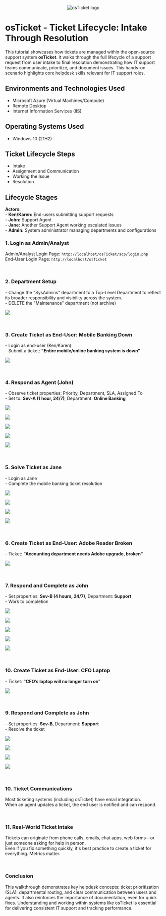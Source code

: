 <p align="center">
<img src="https://i.imgur.com/Clzj7Xs.png" alt="osTicket logo"/>
</p>

<h1>osTicket - Ticket Lifecycle: Intake Through Resolution</h1>
This tutorial showcases how tickets are managed within the open-source support system <strong>osTicket</strong>. It walks through the full lifecycle of a support request from user intake to final resolution demonstrating how IT support teams communicate, prioritize, and document issues. This hands-on scenario highlights core helpdesk skills relevant for IT support roles.<br />

<h2>Environments and Technologies Used</h2>

- Microsoft Azure (Virtual Machines/Compute)
- Remote Desktop
- Internet Information Services (IIS)

<h2>Operating Systems Used </h2>

- Windows 10</b> (21H2)

<h2>Ticket Lifecycle Steps</h2>

- Intake
- Assignment and Communication
- Working the Issue
- Resolution

<h2>Lifecycle Stages</h2>

<p>
<b>Actors:</b><br />
- <strong>Ken/Karen:</strong> End-users submitting support requests<br />
- <strong>John:</strong> Support Agent<br />
- <strong>Jane:</strong> Another Support Agent working escalated issues<br />
- <strong>Admin:</strong> System administrator managing departments and configurations
</p>

<h3>1. Login as Admin/Analyst</h3>
<p>
Admin/Analyst Login Page: <code>http://localhost/osTicket/scp/login.php</code><br />
End-User Login Page: <code>http://localhost/osTicket</code>
</p><br />

<h3>2. Department Setup</h3>
<p>
- Change the "SysAdmins" department to a Top-Level Department to reflect its broader responsibility and visibility across the system.<br />
- DELETE the "Maintenance" department (not archive)
</p>
<p>
<img src="https://i.imgur.com/uOSP1rv.png"/>
</p><br />

<h3>3. Create Ticket as End-User: Mobile Banking Down</h3>
<p>
- Login as end-user (Ken/Karen)<br />
- Submit a ticket: <strong>"Entire mobile/online banking system is down"</strong>
</p>
<p>
<img src="https://i.imgur.com/6Ba2OrH.png"/>
</p><br />

<h3>4. Respond as Agent (John)</h3>
<p>
- Observe ticket properties: Priority, Department, SLA, Assigned To<br />
- Set to: <strong>Sev-A (1 hour, 24/7)</strong>, Department: <strong>Online Banking</strong>
</p>
<p>
<img src="https://i.imgur.com/dcg0xVz.png"/>
</p>
<p>
<img src="https://i.imgur.com/T00XR0N.png"/>
</p>
<p>
<img src="https://i.imgur.com/fgyiNkO.png"/>
</p>
<p>
<img src="https://i.imgur.com/KGqjcPD.png"/>
</p>
<p>
<img src="https://i.imgur.com/r51QSLY.png"/> 
</p>
<br />

<h3>5. Solve Ticket as Jane</h3>
<p>
- Login as Jane<br />
- Complete the mobile banking ticket resolution
</p>
<p>
<img src="https://i.imgur.com/bJP4UDM.png"/>
</p>
<p>
<img src="https://i.imgur.com/NoyKKu7.png"/>
</p>
<p>
<img src="https://i.imgur.com/sWmVhSk.png"/> 
</p>
<p>
<img src="https://i.imgur.com/WWwBmTD.png"/>  
</p>
<br />

<h3>6. Create Ticket as End-User: Adobe Reader Broken</h3>
<p>
- Ticket: <strong>"Accounting department needs Adobe upgrade, broken"</strong>
</p>
<p>
<img src="https://i.imgur.com/F5rt896.png"/>
</p>
<br />

<h3>7. Respond and Complete as John</h3>
<p>
- Set properties: <strong>Sev-B (4 hours, 24/7)</strong>, Department: <strong>Support</strong><br />
- Work to completion
</p>
<p>
<img src="https://i.imgur.com/aLBtusB.png"/>
</p>
<p>
<img src="https://i.imgur.com/9t4Worx.png"/>
</p>
<p>
<img src="https://i.imgur.com/BefUDKi.png"/>
</p>
<p>
<img src="https://i.imgur.com/xkYtNCK.png"/>
</p>
<p>
<img src="https://i.imgur.com/CQwkpom.png"/>
</p>
<br />

<h3>10. Create Ticket as End-User: CFO Laptop</h3>
<p>
- Ticket: <strong>"CFO’s laptop will no longer turn on"</strong>
</p>
<p>
<img src="https://i.imgur.com/pNWejzb.png"/>
</p>
<br />

<h3>9. Respond and Complete as John</h3>
<p>
- Set properties: <strong>Sev-B</strong>, Department: <strong>Support</strong><br />
- Resolve the ticket
</p>
<p>
<img src="https://i.imgur.com/FrE2LVb.png"/>
</p>
<p>
<img src="https://i.imgur.com/Kv0wQb3.png"/>
</p>
<p>
<img src="https://i.imgur.com/kyGkzho.png"/>
</p>
<p>
<img src="https://i.imgur.com/RkJFmIK.png"/>
</p>
<br />

<h3>10. Ticket Communications</h3>
<p>
Most ticketing systems (including osTicket) have email integration.<br />
When an agent updates a ticket, the end user is notified and can respond.
</p>
<br />

<h3>11. Real-World Ticket Intake</h3>
<p>
Tickets can originate from phone calls, emails, chat apps, web forms—or just someone asking for help in person.<br />
Even if you fix something quickly, it's best practice to create a ticket for everything. Metrics matter.
</p>
<br />

<h3>Conclusion</h3>
<p>
This walkthrough demonstrates key helpdesk concepts: ticket prioritization (SLA), departmental routing, and clear communication between users and agents. It also reinforces the importance of documentation, even for quick fixes. Understanding and working within systems like osTicket is essential for delivering consistent IT support and tracking performance.
</p>

